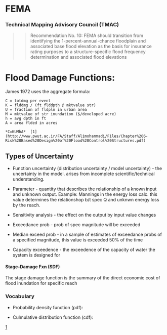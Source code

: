 # FEMA

### Technical Mapping Advisory Council (TMAC)
>> Recommendation No. 10: FEMA should transition from identifying the 1-percent-annual-chance floodplain and associated base flood elevation as the basis for insurance rating purposes to a structure-specific flood frequency determination and associated flood elevations
# Flood Damage Functions:

James 1972 uses the aggregate formula:

    C = totdmg per event
    K = flddmg / (ft flddpth @ mktvalue str)
    U = fraction of fldpln in urban area
    M = mktvalue of str inundation ($/developed acre)
    h = avg dpth in ft
    A = area flded in acres

    *C=KUMhA*  [1](http://www.pwut.ac.ir/FA/Staff/Alimohammadi/Files/Chapter%206-Risk%20Based%20Design%20of%20Flood%20Control%20Structures.pdf)

## Types of Uncertainty

* Function uncertainty (distribution uncertainty / model uncertainty) - the uncertainty in the model. arises from incomplete scientific/technical understanding.
* Parameter - quantity that describes the relationship of a known input and unknown output.
    Example: Mannings in the energy loss calc. this value determines the relationshop b/t spec Q and unknwn energy loss by the reach.

* Sensitivity analysis - the effect on the output by input value changes
* Exceedance prob - prob of spec magnitude will be exceeded
* Median exceed prob - in a sample of estimates of exceedance probs of a specified magnitude, this value is exceeded 50% of the time
* Capacity exceedence - the exceedence of the capacity of water the system is designed for

#### Stage-Damage Fxn (SDF)
The stage damage function is the summary of the direct economic cost of flood inundation for specific reach














### Vocabulary

* Probability density function (pdf):

* Culmulative distribution function (cdf):




[1](http://www.pwut.ac.ir/FA/Staff/Alimohammadi/Files/Chapter%206-Risk%20Based%20Design%20of%20Flood%20Control%20Structures.pdf)
